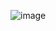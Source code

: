 ![image](https://user-images.githubusercontent.com/106347434/236835931-612a75c3-e298-430b-886f-9a830b0bc22b.png)
